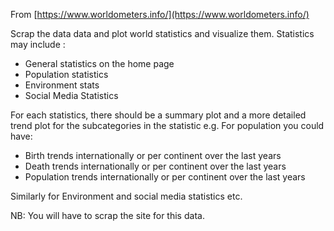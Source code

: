 From [https://www.worldometers.info/](https://www.worldometers.info/)

Scrap the data data and plot world statistics and visualize them.
Statistics may include :
- General statistics on the home page
- Population statistics
- Environment stats
- Social Media Statistics

For each statistics, there should be a summary plot and a more detailed trend plot for the subcategories in the statistic
e.g. For population you could have:
- Birth trends internationally or per continent over the last years
- Death trends internationally or per continent over the last years
- Population trends internationally or per continent over the last years

Similarly for Environment and social media statistics etc.

NB: You will have to scrap the site for this data.
